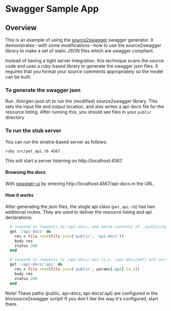 # Swagger Sample App

## Overview
This is an example of using the [source2swagger](https://github.com/solso/source2swagger) swagger generator.  It demonstrates--with some modifications--how to use the source2swagger library to make a set of static JSON files which are swagger compliant.

Instead of having a tight server integration, this technique scans the source code and uses a ruby-based library to 
generate the swagger json files.  It requires that you format your source comments appropriately so the model can be
built.

### To generate the swagger json

Run ./bin/gen-json.sh to run the (modified) source2swagger library.  This sets the input file and output location,
and also writes a api-docs file for the resource listing.  After running this, you should see files in your `public`
directory

### To run the stub server

You can run the sinatra-based server as follows:

```
ruby src/pet_api.rb 4567
```

This will start a server listening on http://localhost:4567.

#### Browsing the docs

With [swagger-ui](https://github.com/wordnik/swagger-ui) by entering http://localhost:4567/api-docs in
the URL.

#### How it works

After generating the json files, the single api class (`pet_api.rb`) has two additional routes.  They are used to
deliver the resource listing and api declarations:

```ruby
  # respond to requests to /api-docs, and serve contents of ./public/api-docs
  get '/api-docs' do
    res = File.read(File.join('public', 'api-docs'))
    body res
    status 200
  end

  # respond to requests to /api-docs/:api (i.e. /api-docs/pet) and serve contents of ./public/:api
  get '/api-docs/:api' do
    res = File.read(File.join('public', params[:api].to_s))
    body res
    status 200
  end
```

Note!  These paths (public, api-docs, api-docs/:api) are configured in the bin/source2swagger script!  If you don't like
the way it's configured, start there.
